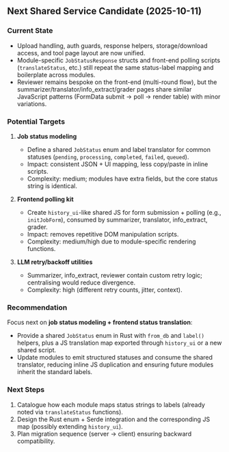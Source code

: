## Next Shared Service Candidate (2025-10-11)

### Current State
- Upload handling, auth guards, response helpers, storage/download access, and tool page layout are now unified.
- Module-specific `JobStatusResponse` structs and front-end polling scripts (`translateStatus`, etc.) still repeat the same status-label mapping and boilerplate across modules.
- Reviewer remains bespoke on the front-end (multi-round flow), but the summarizer/translator/info_extract/grader pages share similar JavaScript patterns (FormData submit → poll → render table) with minor variations.

### Potential Targets
1. **Job status modeling**
   - Define a shared `JobStatus` enum and label translator for common statuses (`pending`, `processing`, `completed`, `failed`, `queued`).
   - Impact: consistent JSON + UI mapping, less copy/paste in inline scripts.
   - Complexity: medium; modules have extra fields, but the core status string is identical.

2. **Frontend polling kit**
   - Create `history_ui`-like shared JS for form submission + polling (e.g., `initJobForm`), consumed by summarizer, translator, info_extract, grader.
   - Impact: removes repetitive DOM manipulation scripts.
   - Complexity: medium/high due to module-specific rendering functions.

3. **LLM retry/backoff utilities**
   - Summarizer, info_extract, reviewer contain custom retry logic; centralising would reduce divergence.
   - Complexity: high (different retry counts, jitter, context).

### Recommendation
Focus next on **job status modeling + frontend status translation**:
- Provide a shared `JobStatus` enum in Rust with `from_db` and `label()` helpers, plus a JS translation map exported through `history_ui` or a new shared script.
- Update modules to emit structured statuses and consume the shared translator, reducing inline JS duplication and ensuring future modules inherit the standard labels.

### Next Steps
1. Catalogue how each module maps status strings to labels (already noted via `translateStatus` functions).
2. Design the Rust enum + Serde integration and the corresponding JS map (possibly extending `history_ui`).
3. Plan migration sequence (server → client) ensuring backward compatibility.
